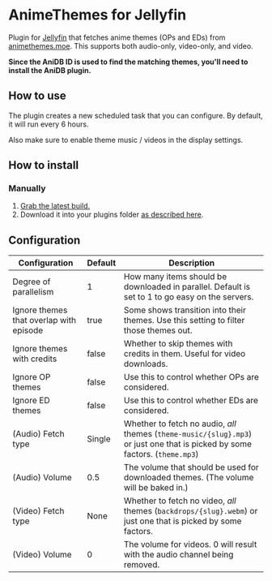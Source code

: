 # AnimeThemes for Jellyfin

Plugin for [Jellyfin](https://jellyfin.org/) that fetches anime themes (OPs and EDs)
from [animethemes.moe](https://animethemes.moe). This supports both audio-only, video-only, and video.

**Since the AniDB ID is used to find the matching themes, you'll need to install the AniDB plugin.**

## How to use

The plugin creates a new scheduled task that you can configure. By default, it will run every 6 hours.

Also make sure to enable theme music / videos in the display settings.

## How to install

### Manually

1. [Grab the latest build.](https://github.com/EusthEnoptEron/jellyfin-plugin-animethemes/actions/workflows/build.yaml)
2. Download it into your plugins folder [as described here](https://jellyfin.org/docs/general/server/plugins/).

## Configuration

| Configuration                           | Default | Description                                                                                                                  |
|-----------------------------------------|---------|------------------------------------------------------------------------------------------------------------------------------|
| Degree of parallelism                   | 1       | How many items should be downloaded in parallel. Default is set to 1 to go easy on the servers.                              |
| Ignore themes that overlap with episode | true    | Some shows transition into their themes. Use this setting to filter those themes out.                                        |
| Ignore themes with credits              | false   | Whether to skip themes with credits in them. Useful for video downloads.                                                     |
| Ignore OP themes                        | false   | Use this to control whether OPs are considered.                                                                              |
| Ignore ED themes                        | false   | Use this to control whether EDs are considered.                                                                              |
| (Audio) Fetch type                      | Single  | Whether to fetch no audio, *all* themes (`theme-music/{slug}.mp3`) or just one that is picked by some factors. (`theme.mp3`) |
| (Audio) Volume                          | 0.5     | The volume that should be used for downloaded themes. (The volume will be baked in.)                                         |
| (Video) Fetch type                      | None    | Whether to fetch no video, *all* themes (`backdrops/{slug}.webm`) or just one that is picked by some factors.                |
| (Video) Volume                          | 0       | The volume for videos. 0 will result with the audio channel being removed.                                                   |
